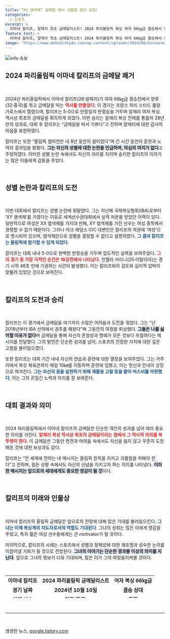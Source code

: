 ```yaml
---
title: “XY 염색체” 금메달 복서 괴롭힘 중단 요청!
categories:
  - 스포츠
excerpt: >
  이마네 칼리프, 알제리 최초 금메달리스트! 2024 파리올림픽 복싱 여자 66㎏급 결승에서 50 판정승으로 역사를 썼다. 성별 논란 속에서도 꿈을 이루며 메시지를 전한 그의 감동 스토리! 클릭은 필수!
feature_text: >
  이마네 칼리프, 알제리 최초 금메달리스트! 2024 파리올림픽 복싱 여자 66㎏급 결승에서 50 판정승으로 역사를 썼다. 성별 논란 속에서도 꿈을 이루며 메시지를 전한 그의 감동 스토리! 클릭은 필수!
image: 'https://www.behealthy4u.com/wp-content/uploads/2024/06/koreanews.jpg'
---
```


<p><img src="https://www.behealthy4u.com/wp-content/uploads/2024/06/koreanews.jpg" alt="info 속보" /></p>

<h2 data-ke-size="size26">2024 파리올림픽 이마네 칼리프의 금메달 쾌거</h2>

<p data-ke-size="size16">&nbsp;</p>

<p>2024년 파리올림픽에서 이마네 칼리프(26·알제리)가 여자 66㎏급 결승전에서 양류(32·중국)를 꺾고 금메달을 따는 <b><span style="color: #ee2323;">역사를 만들었다</span></b>. 이 경기는 프랑스 파리 스타드 롤랑 가로스에서 열렸으며, 칼리프는 5-0으로 만장일치 판정승을 거두며 알제리 여자 복싱 역사상 최초의 금메달을 획득하게 되었다. 이번 승리는 알제리 복싱 전체를 통틀어 28년 만의 성과로, 대회 후 칼리프는 “금메달을 따서 기쁘다”고 전하며 알제리에 대한 감사의 마음을 표현하였다. </p>

<p>칼리프는 또한 “올림픽 챔피언은 내 8년 동안의 꿈이었다”며 긴 시간 동안의 훈련과 노력의 결과임을 밝혔다. <b><span style="background-color: #21538527;">그는 자신의 성별에 대한 논란을 언급하며, 의심의 여지가 없다</span></b>고 주장하였다. 이러한 성별 논란 속에서도 자신의 자리를 지키며 승리한 칼리프의 이야기는 많은 이들에게 감동을 주었다.</p>

<p data-ke-size="size16">&nbsp;</p>

<h2 data-ke-size="size26">성별 논란과 칼리프의 도전</h2>

<p data-ke-size="size16">&nbsp;</p>

<p>이번 대회에서 칼리프는 성별 논란에 휘말렸다. 그는 지난해 국제복싱협회(IBA)로부터 ‘XY 염색체’를 가졌다는 이유로 세계선수권대회에서 실격 처분을 받았던 이력이 있다. 일반적으로 여성은 XX 염색체를 가지대 반해, XY 염색체를 가진 선수는 여성 종목에서 경쟁할 수 없기 때문이다. 그러나 마크 애덤스 IOC 대변인은 칼리프의 여권에 ‘여성’으로 명시되어 있으며, 염색체만으로 성별을 결정할 수 없다고 설명하였다. <b><span style="color: #1a5490;">그 결과 칼리프는 올림픽에 참가할 수 있게 되었다</span></b>.</p>

<p>칼리프는 대회 내내 5-0으로 완벽한 판정승을 거두며 압도적인 실력을 보여주었다. <b><span style="color: #ee2323;">그의 경기 중 가장 극적인 순간은 16강전에서 나타났다</span></b>. 안젤라 카리니(25·이탈리아)는 경기 시작 46초 만에 기권하는 사건이 발생했다. 이는 칼리프와의 검토와 심리적 압박이 맞물려 있었던 것으로 보여진다.</p>

<p data-ke-size="size16">&nbsp;</p>

<h2 data-ke-size="size26">칼리프의 도전과 승리</h2>

<p data-ke-size="size16">&nbsp;</p>

<p>칼리프는 이 경기에서 금메달을 따기까지 수많은 어려움과 도전을 겪었다. 그는 "난 2018년부터 IBA 산하에서 권투를 해왔다"며 그동안의 여정을 회상했다. <b><span style="background-color: #21538527;">그들은 나를 싫어할 이유가 없다</span></b>며 금메달을 통해 자신의 존엄성과 명예가 모든 것보다 우월하다는 메시지를 전달했다. 그의 발언은 단순한 성과를 넘어, 스포츠의 진정한 가치에 대한 깊은 고찰을 불러일으켰다.</p>

<p>또한 칼리프는 대회 기간 내내 자신의 연습과 훈련에 대한 열정을 보여주었다. 그는 거주지에서 복싱 체육관까지 매일 10㎞를 이동하며 훈련에 임했고, 이는 헌신과 인내의 상징으로 여겨진다. <b><span style="color: #1a5490;">그는 자신의 꿈을 실현하기 위해 재활용 고철 등을 팔아 버스비를 마련했다</span></b>, 이는 그의 끈질긴 노력과 의지를 잘 보여준다.</p>

<p data-ke-size="size16">&nbsp;</p>

<h2 data-ke-size="size26">대회 결과와 의미</h2>

<p data-ke-size="size16">&nbsp;</p>

<p>2024 파리올림픽에서 이마네 칼리프의 금메달은 단순한 개인의 성과를 넘어 여러 중요한 의미를 가진다. <b><span style="color: #ee2323;">알제리 복싱 역사상 최초의 금메달이라는 점에서 그 역사적 의의를 쏙 뚜렷이 한다</span></b>. 이 금메달은 그동안 편견과 어려움 속에서도 자신을 잃지 않고 꾸준히 도전해온 것에 대한 보상과도 같다.</p>

<p>칼리프는 “전 세계에 전하는 내 메시지는 올림픽 원칙을 지키고 괴롭힘을 피해야 한다”고 전하며, 힘든 상황 속에서도 자신의 신념을 지키고자 하는 의지를 나타냈다. <b><span style="background-color: #21538527;">이러한 메시지는 앞으로의 세대에게도 중요한 영감이 될 것</span></b>이다. </p>

<p data-ke-size="size16">&nbsp;</p>

<h2 data-ke-size="size26">칼리프의 미래와 인물상</h2>

<p data-ke-size="size16">&nbsp;</p>

<p>이마네 칼리프의 올림픽 금메달은 앞으로의 전망에 대해 많은 기대를 불러일으킨다. <b><span style="color: #1a5490;">그녀는 이제 복싱계의 지도자로서의 역할도 기대된다</span></b>. 그녀의 성취는 많은 이에게 영감을 주었고, 특히 젊은 여성 선수들에게는 큰 motivator가 될 것이다. </p>

<p>마지막으로, 칼리프의 사례는 스포츠에서 성별과 정체성에 대한 재조명과 성숙한 논의를 이끌어낼 기회가 될 것으로 전망된다. <b><span style="background-color: #21538527;">그녀의 이야기는 단순한 경과물 이상의 의미를 지닌다</span></b>. 앞으로 그녀의 행보가 더욱 기대되며, 많은 이가 그의 여정을지켜볼 것이다. </p>

<p data-ke-size="size16">&nbsp;</p>

<table style="border-collapse: collapse; width: 100%; height: 71px;">
    <tbody>
        <tr>
            <td style="text-align: center; height: 17px;"><b>이마네 칼리프</b></td>
            <td style="text-align: center; height: 17px;"><b>2024 파리올림픽 금메달리스트</b></td>
            <td style="text-align: center; height: 17px;"><b>여자 복싱 66㎏급</b></td>
        </tr>
        <tr>
            <td style="text-align: center; height: 17px;"><b>경기 날짜</b></td>
            <td style="text-align: center; height: 17px;"><b>2024년 10월 10일</b></td>
            <td style="text-align: center; height: 17px;"><b>결승 상대</b></td>
        </tr>
        <tr>
            <td style="text-align: center; height: 17px;"><b>상대 선수</b></td>
            <td style="text-align: center; height: 17px;"><b>양류(중국)</b></td>
            <td style="text-align: center; height: 17px;"><b>득점</b></td>
        </tr>
        <tr>
            <td style="text-align: center; height: 17px;"><b>판정 결과</b></td>
            <td style="text-align: center; height: 17px;"><b>5-0 만장일치</b></td>
            <td style="text-align: center; height: 17px;"><b>역사적 의미</b></td>
        </tr>
    </tbody>
</table>

<p><br>
<hr></p>

<p data-ke-size="size16">&nbsp;</p>
생생한 뉴스, <a href="https://qoogle.tistory.com" rel="dofollow">qoogle.tistory.com</a>


